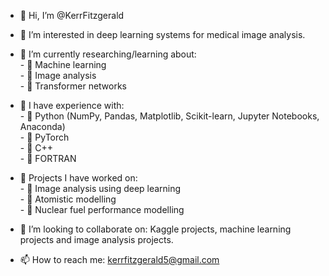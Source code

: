 - 👋 Hi, I’m @KerrFitzgerald

- 👀 I’m interested in deep learning systems for medical image analysis.

- 🌱 I’m currently researching/learning about: <br />
           - 🌱 Machine learning<br />
           - 🌱 Image analysis <br />
           - 🌱 Transformer networks <br />

- 🌱 I have experience with: <br />
           - 🌱 Python (NumPy, Pandas, Matplotlib, Scikit-learn, Jupyter Notebooks, Anaconda) <br />
           - 🌱 PyTorch<br />
           - 🌱 C++ <br />
           - 🌱 FORTRAN <br />

- 🌱 Projects I have worked on: <br />
           - 🌱 Image analysis using deep learning <br />
           - 🌱 Atomistic modelling <br />
           - 🌱 Nuclear fuel performance modelling <br />

- 💞️ I’m looking to collaborate on: Kaggle projects, machine learning projects and image analysis projects.

- 📫 How to reach me: kerrfitzgerald5@gmail.com

<!---
KerrFitzgerald/KerrFitzgerald is a ✨ special ✨ repository because its `README.md` (this file) appears on your GitHub profile.
You can click the Preview link to take a look at your changes.
--->
